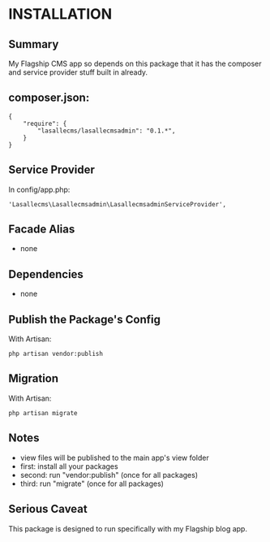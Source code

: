 # INSTALLATION

## Summary 
My Flagship CMS app so depends on this package that it has the composer and service provider stuff built in already. 


## composer.json:

```
{
    "require": {
        "lasallecms/lasallecmsadmin": "0.1.*",
    }
}
```


## Service Provider

In config/app.php:
```
'Lasallecms\Lasallecmsadmin\LasallecmsadminServiceProvider',
```


## Facade Alias

* none


## Dependencies
* none


## Publish the Package's Config

With Artisan:
```
php artisan vendor:publish
```

## Migration

With Artisan:
```
php artisan migrate
```

## Notes

* view files will be published to the main app's view folder
* first: install all your packages 
* second: run "vendor:publish" (once for all packages) 
* third:  run "migrate" (once for all packages)


## Serious Caveat 

This package is designed to run specifically with my Flagship blog app.